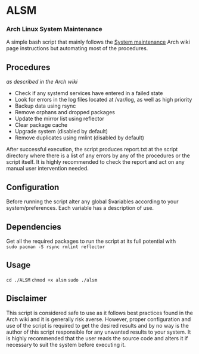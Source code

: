 # ALSM
### Arch Linux System Maintenance
A simple bash script that mainly follows the [System maintenance](https://wiki.archlinux.org/index.php/System_maintenance) Arch wiki page instructions but automating most of the procedures.
## Procedures
*as described in the Arch wiki*
- Check if any systemd services have entered in a failed state
- Look for errors in the log files located at /var/log, as well as high priority
- Backup data using rsync
- Remove orphans and dropped packages
- Update the mirror list using reflector
- Clear package cache
- Upgrade system (disabled by default)
- Remove duplicates using rmlint (disabled by default)

After successful execution, the script produces report.txt at the script directory where there is a list of any errors by any of the procedures or the script itself. It is highly recommended to check the report and act on any manual user intervention needed.
## Configuration
Before running the script alter any global $variables according to your system/preferences. Each variable has a description of use.
## Dependencies
Get all the required packages to run the script at its full potential with  
`sudo pacman -S rsync rmlint reflector`
## Usage
`cd ./ALSM`
`chmod +x alsm`
`sudo ./alsm`
## Disclaimer
This script is considered safe to use as it follows best practices found in the Arch wiki and it is generally risk averse. However, proper configuration and use of the script is required to get the desired results and by no way is the author of this script responsible for any unwanted results to your system. It is highly recommended that the user reads the source code and alters it if necessary to suit the system before executing it.
